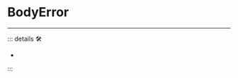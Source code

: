# BodyError

---

<!-- =================================================== -->
<!-- =================================================== -->
<!-- =================================================== -->
<!-- =================================================== -->
<!-- =================================================== -->
::: details 🛠

-

:::
